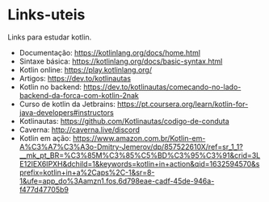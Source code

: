 # Links-uteis
Links para estudar kotlin.

- Documentação: https://kotlinlang.org/docs/home.html
- Sintaxe básica: https://kotlinlang.org/docs/basic-syntax.html
- Kotlin online: https://play.kotlinlang.org/
- Artigos: https://dev.to/kotlinautas
- Kotlin no backend: https://dev.to/kotlinautas/comecando-no-lado-backend-da-forca-com-kotlin-2nak
- Curso de kotlin da Jetbrains: https://pt.coursera.org/learn/kotlin-for-java-developers#instructors
- Kotlinautas: https://github.com/Kotlinautas/codigo-de-conduta
- Caverna: http://caverna.live/discord
- Kotlin em ação: https://www.amazon.com.br/Kotlin-em-A%C3%A7%C3%A3o-Dmitry-Jemerov/dp/857522610X/ref=sr_1_1?__mk_pt_BR=%C3%85M%C3%85%C5%BD%C3%95%C3%91&crid=3LE12IEX6IPXH&dchild=1&keywords=kotlin+in+action&qid=1632594570&sprefix=kotlin+in+a%2Caps%2C-1&sr=8-1&ufe=app_do%3Aamzn1.fos.6d798eae-cadf-45de-946a-f477d47705b9
